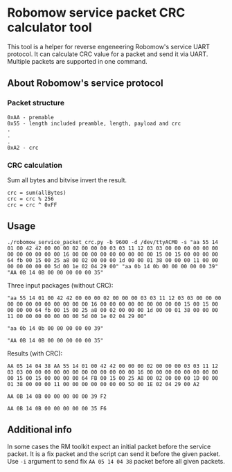 # Robomow service packet CRC calculator tool
This tool is a helper for reverse engeneering Robomow's service UART protocol.
It can calculate CRC value for a packet and send it via UART.
Multiple packets are supported in one command.
## About Robomow's service protocol
### Packet structure
```
0xAA - premable
0x55 - length included preamble, length, payload and crc
.
.
.
0xA2 - crc
```
### CRC calculation
Sum all bytes and bitvise invert the result.
```
crc = sum(allBytes)
crc = crc % 256
crc = crc ^ 0xFF
```
## Usage
```
./robomow_service_packet_crc.py -b 9600 -d /dev/ttyACM0 -s "aa 55 14 01 00 42 42 00 00 00 02 00 00 00 03 03 11 12 03 03 00 00 00 00 00 00 00 00 00 00 00 00 16 00 00 00 00 00 00 00 00 00 15 00 15 00 00 00 00 64 fb 00 15 00 25 a8 00 02 00 00 00 1d 00 00 01 38 00 00 00 11 00 00 00 00 00 00 00 5d 00 1e 02 04 29 00" "aa 0b 14 0b 00 00 00 00 00 39" "AA 0B 14 0B 00 00 00 00 00 35"
```
Three input packages (without CRC):
```
"aa 55 14 01 00 42 42 00 00 00 02 00 00 00 03 03 11 12 03 03 00 00 00 00 00 00 00 00 00 00 00 00 16 00 00 00 00 00 00 00 00 00 15 00 15 00 00 00 00 64 fb 00 15 00 25 a8 00 02 00 00 00 1d 00 00 01 38 00 00 00 11 00 00 00 00 00 00 00 5d 00 1e 02 04 29 00"

"aa 0b 14 0b 00 00 00 00 00 39"

"AA 0B 14 0B 00 00 00 00 00 35"
```
Results (with CRC):
```
AA 05 14 04 38 AA 55 14 01 00 42 42 00 00 00 02 00 00 00 03 03 11 12 03 03 00 00 00 00 00 00 00 00 00 00 00 00 16 00 00 00 00 00 00 00 00 00 15 00 15 00 00 00 00 64 FB 00 15 00 25 A8 00 02 00 00 00 1D 00 00 01 38 00 00 00 11 00 00 00 00 00 00 00 5D 00 1E 02 04 29 00 A2

AA 0B 14 0B 00 00 00 00 00 39 F2

AA 0B 14 0B 00 00 00 00 00 35 F6
```
## Additional info
In some cases the RM toolkit expect an initial packet before the service packet. It is a fix packet and the script can send it before the given packet.
Use `-i` argument to send fix `AA 05 14 04 38` packet before all given packets.
